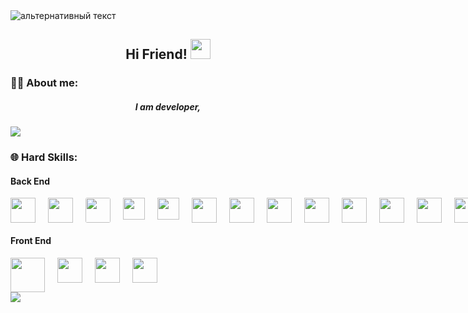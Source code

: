 <img src="https://camo.githubusercontent.com/40b0f78b261dbde178a253307fec1de25875f92469232dbef42479ac749dcfdb/68747470733a2f2f63617073756c652d72656e6465722e76657263656c2e6170702f6170693f747970653d776176696e6726636f6c6f723d373730304646266865696768743d3137302673656374696f6e3d686561646572" alt="альтернативный текст">
<h2 align="center">Hi Friend! <img src="https://github.com/blackcater/blackcater/raw/main/images/Hi.gif" height="32"/></h2>

<h3>👨‍💻 About me: </h3>
<h5 align="center">I am developer, </h5>
<img src="https://user-images.githubusercontent.com/73097560/115834477-dbab4500-a447-11eb-908a-139a6edaec5c.gif">

<h3>🌐 Hard Skills: </h3>
<h4>Back End</h4>
<div style="display: flex; grid-gap: 20px">
  <a href="https://ru.wikipedia.org/wiki/C_Sharp"><img src="https://upload.wikimedia.org/wikipedia/commons/thumb/b/bd/Logo_C_sharp.svg/1200px-Logo_C_sharp.svg.png" style="width: 40px"></a>
  <a href="https://en.wikipedia.org/wiki/.NET"><img src="https://www.pulumi.com/logos/tech/dotnet.png" style="width: 40px"></a>
  <a href="https://learn.microsoft.com/ru-ru/ef/"><img src="https://codeopinion.com/wp-content/uploads/2017/10/Bitmap-MEDIUM_Entity-Framework-Core-Logo_2colors_Square_Boxed_RGB.png" style="width: 40px; border-radius: 3px"></a> 
  <a href="https://www.php.net/"><img src="https://www.svgrepo.com/show/452088/php.svg" style="width: 35px"></a>
  <a href="https://laravel.com/"><img src="https://www.svgrepo.com/show/303379/laravel-logo.svg" style="width: 35px"></a>
<!--   <a href="#"><img src="" style="width: 35px"></a>-->
  <a href="https://en.wikipedia.org/wiki/C++"><img src="https://www.svgrepo.com/show/373528/cpp3.svg" style="width: 40px"></a> 
  <a href="https://en.wikipedia.org/wiki/CMake"><img src="https://upload.wikimedia.org/wikipedia/commons/thumb/1/13/Cmake.svg/1200px-Cmake.svg.png" style="width: 40px"></a>
  <a href="https://en.wikipedia.org/wiki/SQL"><img src="https://www.svgrepo.com/show/331760/sql-database-generic.svg" style="width: 40px"></a>
  <a href="https://en.wikipedia.org/wiki/MySQL"><img src="https://i.pinimg.com/originals/2d/5f/71/2d5f715c0d252e7c4e9c3727931bf710.png" style="width: 40px"></a>
  <a href="https://en.wikipedia.org/wiki/PostgreSQL"><img src="https://upload.wikimedia.org/wikipedia/commons/thumb/2/29/Postgresql_elephant.svg/1985px-Postgresql_elephant.svg.png" style="width: 40px"></a>
  <a href="https://en.wikipedia.org/wiki/Redis"><img src="https://www.svgrepo.com/show/303460/redis-logo.svg" style="width: 40px"></a>
  <a href="https://en.wikipedia.org/wiki/Docker"><img src="https://www.svgrepo.com/show/452192/docker.svg" style="width: 40px"></a>
  <a href="https://en.wikipedia.org/wiki/Git"><img src="https://www.svgrepo.com/show/452210/git.svg" style="width: 40px"></a>
<!--   <a href="#"><img src="" style="width: 60px"></a> -->
</div>

<h4>Front End</h4>
<div style="display: flex; grid-gap: 20px">
  <a href="https://en.wikipedia.org/wiki/HTML"><img src="https://upload.wikimedia.org/wikipedia/commons/6/61/HTML5_logo_and_wordmark.svg" style="width: 55px"></a>
  <a href="https://en.wikipedia.org/wiki/CSS"><img src="https://upload.wikimedia.org/wikipedia/commons/d/d5/CSS3_logo_and_wordmark.svg" style="width: 40px"></a>
  <a href="https://en.wikipedia.org/wiki/JavaScript"><img src="https://upload.wikimedia.org/wikipedia/commons/thumb/9/99/Unofficial_JavaScript_logo_2.svg/1280px-Unofficial_JavaScript_logo_2.svg.png" style="width: 40px"></a>
  <a href="https://en.wikipedia.org/wiki/Vue.js"><img src="https://upload.wikimedia.org/wikipedia/commons/thumb/9/95/Vue.js_Logo_2.svg/1920px-Vue.js_Logo_2.svg.png" style="width: 40px"></a>
<!--   <a href="#"><img src="" style="width: 35px"></a> -->
</div> 
<!-- <h4>Tools</h4>
<div style="display: flex; grid-gap: 20px">
  <a href="#"><img src="https://www.svgrepo.com/show/452129/vs-code.svg" style="width: 50px"></a>
  <a href="#"><img src="https://www.svgrepo.com/show/354520/visual-studio.svg" style="width: 50px; margin-left: 100px;"></a>
  <a href="#"><img src="https://upload.wikimedia.org/wikipedia/commons/thumb/5/51/Windows_Terminal_logo.svg/1280px-Windows_Terminal_logo.svg.png" style="width: 50px"></a>
  <a href="#"><img src="https://www.svgrepo.com/show/354202/postman-icon.svg" style="width: 50px"></a>
  <a href="#"><img src="" style="width: 60px"></a> 
</div> -->

<img src="https://camo.githubusercontent.com/6252eacbfc5e3d3187db58281ee0a7e1615540c5a7915274da75bdc28f9cb4fd/68747470733a2f2f63617073756c652d72656e6465722e76657263656c2e6170702f6170693f747970653d776176696e6726636f6c6f723d373730304646266865696768743d3135382673656374696f6e3d666f6f746572">
<!--
**D0NIFF/D0NIFF** is a ✨ _special_ ✨ repository because its `README.md` (this file) appears on your GitHub profile.
Here are some ideas to get you started:

- 🔭 I’m currently working on ...
- 🌱 I’m currently learning ...
- 👯 I’m looking to collaborate on ...
- 🤔 I’m looking for help with ...
- 💬 Ask me about ...
- 📫 How to reach me: ...
- 😄 Pronouns: ...
- ⚡ Fun fact: ...
-->
